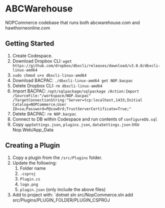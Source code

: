 ﻿# ABCWarehouse

NOPCommerce codebase that runs both abcwarehouse.com and hawthorneonline.com

## Getting Started

1. Create Codespace.
2. Download Dropbox CLI: `wget https://github.com/dropbox/dbxcli/releases/download/v3.0.0/dbxcli-linux-amd64`
3. `sudo chmod u+x dbxcli-linux-amd64`
4. Download BACPAC: `./dbxcli-linux-amd64 get NOP.bacpac`
5. Delete Dropbox CLI: `rm dbxcli-linux-amd64`
6. Import BACPAC: `/opt/sqlpackage/sqlpackage /Action:Import /SourceFile:"/workspace/NOP.bacpac" /TargetConnectionString:"Server=tcp:localhost,1433;Initial Catalog=NOPCommerce;User ID=sa;Password=P@ssw0rd;TrustServerCertificate=True;"`
7. Delete BACPAC: `rm NOP.bacpac`
8. Connect to DB within Codespace and run contents of `configureDb.sql`
9. Copy `appSettings.json`, `plugins.json`, `dataSettings.json` into Nop.Web/App_Data

## Creating a Plugin

1. Copy a plugin from the `/src/Plugins` folder.
2. Update the following:
   1. Folder name
   2. `.csproj`
   3. `Plugin.cs`
   4. `logo.png`
   5. `plugin.json` (only include the above files)
3. Add to project with: `dotnet sln src/NopCommerce.sln add src/Plugins/PLUGIN_FOLDER/PLUGIN_CSPROJ